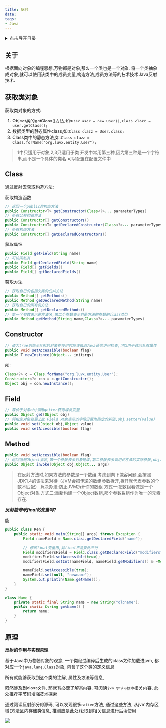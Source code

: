```yaml
---
title: 反射
date:
tags:
- Java
---
```

<details>
<summary>点击展开目录</summary>
<!-- TOC -->

- [关于](#关于)
- [获取类对象](#获取类对象)
- [Class](#class)
- [Constructor](#constructor)
- [Field](#field)
- [Method](#method)
- [原理](#原理)

<!-- /TOC -->
</details>

## 关于

根据面向对象的编程思想,万物都是对象,那么一个类也是一个对象.
将一个类抽象成对象,就可以使用该类中的成员变量,构造方法,成员方法等的技术技术Java反射技术.

## 获取类对象

获取类对象的方式:

1. Object类的getClass()方法,如:`User user = new User();Class clazz = user.getClass();`
2. 数据类型的静态属性class,如:`Class clazz = User.class;`
3. Class类中的静态方法,如:`Class clazz = Class.forName("org.luvx.entity.User");`

> 1中只适用于对象,2,3只适用于类
> 开发中常用第三种,因为第三种是一个字符串,而不是一个具体的类名.可以配置在配置文件中

## Class

通过反射去获取构造方法:

获取构造函数

```Java
// 返回一个public的构造方法
public Constructor<T> getConstructor(Class<?>... parameterTypes)
// 所有公共构造方法
public Constructor[] getConstructors()
public Constructor<T> getDeclaredConstructor(Class<?>... parameterTypes)
// 所有构造方法
public Constructor[] getDeclaredConstructors()
```

获取属性

```Java
public Field getField(String name)
// 可访问私有
public Field getDeclaredField(String name)
public Field[] getFields()
public Field[] getDeclaredFields()
```

获取方法

```Java
// 获取自己的包括父类的公共方法
public Method[] getMethods()
public Method getDeclaredMethod(String name)
// 获取自己的所有的方法
public Method[] getDeclaredMethods()
// 第一个参数表示的方法名,第二个参数表示的是方法的参数的class类型
public Method getMethod(String name,Class<?>... parameterTypes)
```

## Constructor

```Java
// 值为true则指示反射的对象在使用时应该取消Java语言访问检查,可以用于访问私有属性
public void setAccessible(boolean flag)
public T newInstance(Object... initargs)
```
如:
```Java
Class<?> c = Class.forName("org.luvx.entity.User");
Constructor<?> con = c.getConstructor();
Object obj = con.newInstance();
```

## Field

```Java
// 等价于对象obj调用getter获得成员变量
public Object get(Object obj)
// 将指定对象变量上此 Field 对象表示的字段设置为指定的新值,obj.setter(value)
public void set(Object obj,Object value)
public void setAccessible(boolean flag)
```

## Method

```Java
public void setAccessible(boolean flag)
// 返回值是Object接收,第一个参数表示对象是谁,第二参数表示调用该方法的实际参数,obj.xx(args)
public Object invoke(Object obj,Object... args)
```

> 在反射方法时,如果方法的参数是一个数组,考虑到向下兼容问题,会按照JDK1.4的语法来对待（JVM会把传递的数组参数拆开,拆开就代表参数的个数不匹配）
> 解决办法:防止JVM拆开你的数组
> 方式一:把数组看做是一个Object对象
> 方式二:重新构建一个Object数组,那个参数数组作为唯一的元素存在.


***反射能修改final的变量吗?***

能

```Java
public class Ren {
    public static void main(String[] args) throws Exception {
        Field nameField = Name.class.getDeclaredField("name");

        // 修改final变量用,非final不需要此三行
        Field modifiersField = Field.class.getDeclaredField("modifiers");
        modifiersField.setAccessible(true);
        modifiersField.setInt(nameField, nameField.getModifiers() & ~Modifier.FINAL);

        nameField.setAccessible(true);
        nameField.set(null, "newname");
        System.out.println(Name.getName());
    }
}

class Name {
    private static final String name = new String("oldname");
    public static String getName() {
        return name;
    }
}
```

## 原理

**反射的作用与实现原理**

基于Java中万物皆对象的观念, 一个类经过编译后生成的class文件加载进jvm, 都对应一个`java.lang.Class`对象, 包含了这个类的定义信息

所有就能够获取到这个类的注解, 属性及方法等信息,

既然涉及到class文件, 那就有必要了解其内容, 可阅读`jvm 字节码技术`相关内容, 此处推荐[字节码增强技术探索](https://tech.meituan.com/2019/09/05/java-bytecode-enhancement.html)

通过阅读反射部分的源码, 可以发现很多`native`方法, 通过这些方法, 从jvm内存区域(方法区内存储类信息, 推测应是此处)获取到相关信息进行后续使用

[![](https://static.segmentfault.com/v-5b1df2a7/global/img/creativecommons-cc.svg)](https://creativecommons.org/licenses/by-nc-nd/4.0/)